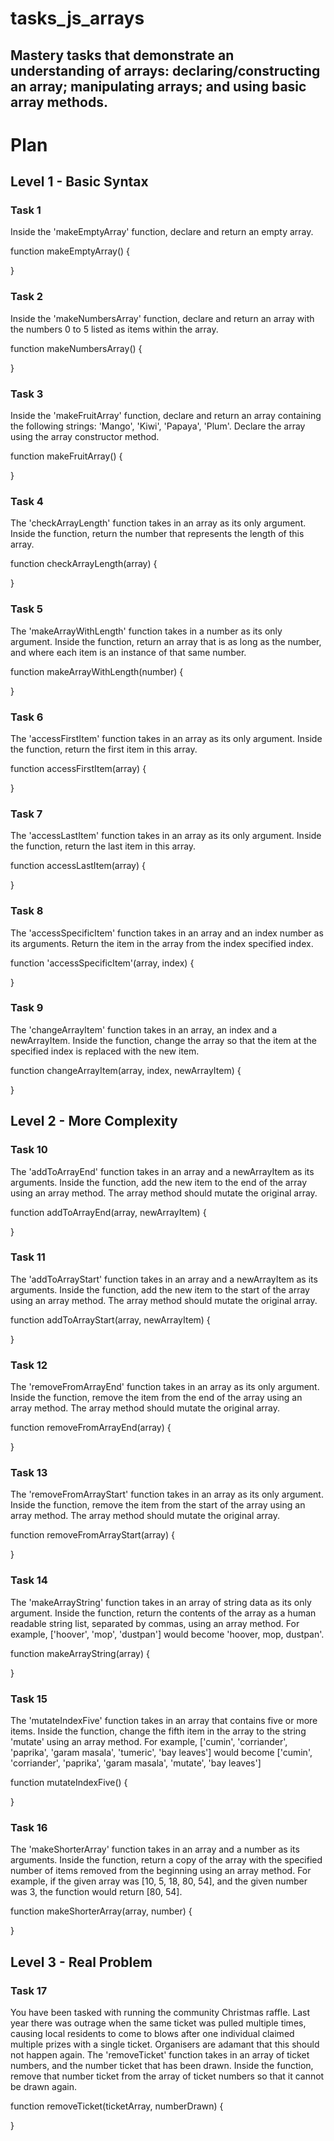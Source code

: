 # tasks_js_arrays

## Mastery tasks that demonstrate an understanding of arrays: declaring/constructing an array; manipulating arrays; and using basic array methods.

# Plan

## Level 1 - Basic Syntax

### Task 1

Inside the 'makeEmptyArray' function, declare and return an empty array.

function makeEmptyArray() {

}

### Task 2

Inside the 'makeNumbersArray' function, declare and return an array with the numbers 0 to 5 listed as items within the array.

function makeNumbersArray() {

}

### Task 3

Inside the 'makeFruitArray' function, declare and return an array containing the following strings: 'Mango', 'Kiwi', 'Papaya', 'Plum'. Declare the array using the array constructor method.

function makeFruitArray() {

}

### Task 4

The 'checkArrayLength' function takes in an array as its only argument. Inside the function, return the number that represents the length of this array.

function checkArrayLength(array) {

}

### Task 5

The 'makeArrayWithLength' function takes in a number as its only argument. Inside the function, return an array that is as long as the number, and where each item is an instance of that same number.

function makeArrayWithLength(number) {

}

### Task 6

The 'accessFirstItem' function takes in an array as its only argument. Inside the function, return the first item in this array.

function accessFirstItem(array) {

}

### Task 7

The 'accessLastItem' function takes in an array as its only argument. Inside the function, return the last item in this array.

function accessLastItem(array) {

}

### Task 8

The 'accessSpecificItem' function takes in an array and an index number as its arguments. Return the item in the array from the index specified index.

function 'accessSpecificItem'(array, index) {

}

### Task 9

The 'changeArrayItem' function takes in an array, an index and a newArrayItem. Inside the function, change the array so that the item at the specified index is replaced with the new item.

function changeArrayItem(array, index, newArrayItem) {

}

## Level 2 - More Complexity

### Task 10

The 'addToArrayEnd' function takes in an array and a newArrayItem as its arguments. Inside the function, add the new item to the end of the array using an array method. The array method should mutate the original array.

function addToArrayEnd(array, newArrayItem) {

}

### Task 11

The 'addToArrayStart' function takes in an array and a newArrayItem as its arguments. Inside the function, add the new item to the start of the array using an array method. The array method should mutate the original array.

function addToArrayStart(array, newArrayItem) {

}

### Task 12

The 'removeFromArrayEnd' function takes in an array as its only argument. Inside the function, remove the item from the end of the array using an array method. The array method should mutate the original array.

function removeFromArrayEnd(array) {

}

### Task 13

The 'removeFromArrayStart' function takes in an array as its only argument. Inside the function, remove the item from the start of the array using an array method. The array method should mutate the original array.

function removeFromArrayStart(array) {

}

### Task 14

The 'makeArrayString' function takes in an array of string data as its only argument. Inside the function, return the contents of the array as a human readable string list, separated by commas, using an array method. For example, ['hoover', 'mop', 'dustpan'] would become 'hoover, mop, dustpan'.

function makeArrayString(array) {

}

### Task 15

The 'mutateIndexFive' function takes in an array that contains five or more items. Inside the function, change the fifth item in the array to the string 'mutate' using an array method. For example, ['cumin', 'corriander', 'paprika', 'garam masala', 'tumeric', 'bay leaves'] would become ['cumin', 'corriander', 'paprika', 'garam masala', 'mutate', 'bay leaves']

function mutateIndexFive() {

}

### Task 16

The 'makeShorterArray' function takes in an array and a number as its arguments. Inside the function, return a copy of the array with the specified number of items removed from the beginning using an array method. For example, if the given array was [10, 5, 18, 80, 54], and the given number was 3, the function would return [80, 54].

function makeShorterArray(array, number) {

}

## Level 3 - Real Problem

### Task 17

You have been tasked with running the community Christmas raffle. Last year there was outrage when the same ticket was pulled multiple times, causing local residents to come to blows after one individual claimed multiple prizes with a single ticket. Organisers are adamant that this should not happen again. The 'removeTicket' function takes in an array of ticket numbers, and the number ticket that has been drawn. Inside the function, remove that number ticket from the array of ticket numbers so that it cannot be drawn again.

function removeTicket(ticketArray, numberDrawn) {

}
